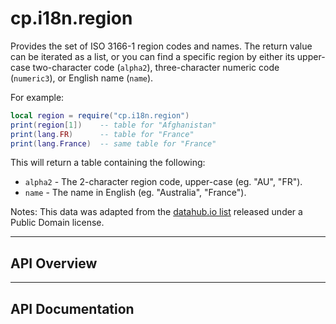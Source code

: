 # cp.i18n.region

Provides the set of ISO 3166-1 region codes and names.
The return value can be iterated as a list, or you can find a
specific region by either its upper-case two-character code (`alpha2`), three-character numeric code (`numeric3`),
or English name (`name`).

For example:

```lua
local region = require("cp.i18n.region")
print(region[1])    -- table for "Afghanistan"
print(lang.FR)      -- table for "France"
print(lang.France)  -- same table for "France"
```

This will return a table containing the following:
 * `alpha2`      - The 2-character region code, upper-case (eg. "AU", "FR").
 * `name`        - The name in English (eg. "Australia", "France").

Notes: This data was adapted from the [datahub.io list](https://datahub.io/core/country-list)
released under a Public Domain license.

---

## API Overview

---

## API Documentation

